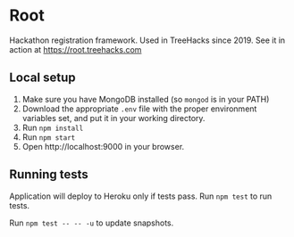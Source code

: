 # Root

Hackathon registration framework. Used in TreeHacks since 2019. See it in action at https://root.treehacks.com

## Local setup
1. Make sure you have MongoDB installed (so `mongod` is in your PATH)
1. Download the appropriate `.env` file with the proper environment variables set, and put it in your working directory.
1. Run `npm install`
1. Run `npm start`
1. Open http://localhost:9000 in your browser.

## Running tests
Application will deploy to Heroku only if tests pass.
Run `npm test` to run tests.

Run `npm test -- -- -u` to update snapshots.
